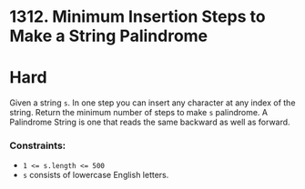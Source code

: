# 1312. Minimum Insertion Steps to Make a String Palindrome

# Hard

Given a string `s`. In one step you can insert any character at any index of the string. Return the minimum number of
steps to make `s` palindrome. A Palindrome String is one that reads the same backward as well as forward.

### Constraints:

- `1 <= s.length <= 500`
- `s` consists of lowercase English letters.
